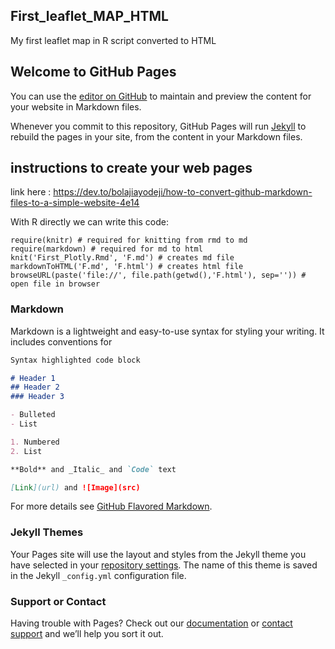 ## First_leaflet_MAP_HTML
My first leaflet map in R script converted to HTML

## Welcome to GitHub Pages

You can use the [editor on GitHub](https://github.com/NabilBesbes/First_leaflet_MAP_HTML/edit/main/README.md) to maintain and preview the content for your website in Markdown files.

Whenever you commit to this repository, GitHub Pages will run [Jekyll](https://jekyllrb.com/) to rebuild the pages in your site, from the content in your Markdown files.

## instructions to create your web pages 
link here : 
https://dev.to/bolajiayodeji/how-to-convert-github-markdown-files-to-a-simple-website-4e14

With R directly we can write this code:

```{r}
require(knitr) # required for knitting from rmd to md
require(markdown) # required for md to html 
knit('First_Plotly.Rmd', 'F.md') # creates md file
markdownToHTML('F.md', 'F.html') # creates html file
browseURL(paste('file://', file.path(getwd(),'F.html'), sep='')) # open file in browser
```

### Markdown

Markdown is a lightweight and easy-to-use syntax for styling your writing. It includes conventions for

```markdown
Syntax highlighted code block

# Header 1
## Header 2
### Header 3

- Bulleted
- List

1. Numbered
2. List

**Bold** and _Italic_ and `Code` text

[Link](url) and ![Image](src)
```

For more details see [GitHub Flavored Markdown](https://guides.github.com/features/mastering-markdown/).

### Jekyll Themes

Your Pages site will use the layout and styles from the Jekyll theme you have selected in your [repository settings](https://github.com/NabilBesbes/First_leaflet_MAP_HTML/settings). The name of this theme is saved in the Jekyll `_config.yml` configuration file.

### Support or Contact

Having trouble with Pages? Check out our [documentation](https://docs.github.com/categories/github-pages-basics/) or [contact support](https://github.com/contact) and we’ll help you sort it out.
